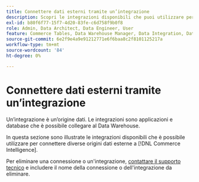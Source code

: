 ```yaml
---
title: Connettere dati esterni tramite un’integrazione
description: Scopri le integrazioni disponibili che puoi utilizzare per connettere diverse origini dati esterne a  [!DNL Commerce Intelligence].
exl-id: b80f6f77-15f7-4d20-83fe-c6d758f9b0f8
role: Admin, Data Architect, Data Engineer, User
feature: Commerce Tables, Data Warehouse Manager, Data Integration, Data Import/Export
source-git-commit: 6e2f9e4a9e91212771e6f6baa8c2f8101125217a
workflow-type: tm+mt
source-wordcount: '84'
ht-degree: 0%

---
```


# Connettere dati esterni tramite un’integrazione

Un’integrazione è un’origine dati. Le integrazioni sono applicazioni e database che è possibile collegare al Data Warehouse.

In questa sezione sono illustrate le integrazioni disponibili che è possibile utilizzare per connettere diverse origini dati esterne a [!DNL Commerce Intelligence].

Per eliminare una connessione o un&#39;integrazione, [contattare il supporto tecnico](https://experienceleague.adobe.com/docs/commerce-knowledge-base/kb/troubleshooting/miscellaneous/mbi-service-policies.html?lang=it) e includere il nome della connessione o dell&#39;integrazione da eliminare.
